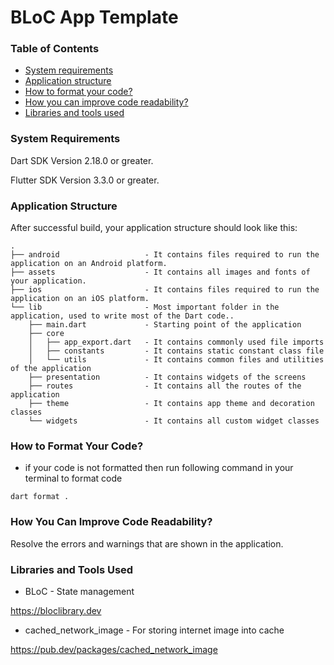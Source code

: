 # BLoC App Template

### Table of Contents

- [System requirements](#system-requirements)
- [Application structure](#project-structure)
- [How to format your code?](#how-you-can-do-code-formatting)
- [How you can improve code readability?](#how-you-can-improve-the-readability-of-code)
- [Libraries and tools used](#libraries-and-tools-used)

### System Requirements

Dart SDK Version 2.18.0 or greater.

Flutter SDK Version 3.3.0 or greater.

### Application Structure

After successful build, your application structure should look like this:

```
.
├── android                   - It contains files required to run the application on an Android platform.
├── assets                    - It contains all images and fonts of your application.
├── ios                       - It contains files required to run the application on an iOS platform.
└── lib                       - Most important folder in the application, used to write most of the Dart code..
    ├── main.dart             - Starting point of the application
    ├── core
    │   ├── app_export.dart   - It contains commonly used file imports
    │   ├── constants         - It contains static constant class file
    │   └── utils             - It contains common files and utilities of the application
    ├── presentation          - It contains widgets of the screens
    ├── routes                - It contains all the routes of the application
    ├── theme                 - It contains app theme and decoration classes
    └── widgets               - It contains all custom widget classes
```

### How to Format Your Code?

- if your code is not formatted then run following command in your terminal to format code

```
dart format .
```

### How You Can Improve Code Readability?

Resolve the errors and warnings that are shown in the application.

### Libraries and Tools Used

- BLoC - State management

https://bloclibrary.dev

- cached_network_image - For storing internet image into cache

https://pub.dev/packages/cached_network_image

